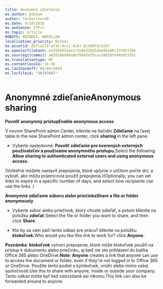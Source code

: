 ```yaml
---
title: Anonymné zdieľanie
ms.author: pebaum
author: Techwriter40
ms.date: 9/18/2018
ms.audience: ITPro
ms.topic: article
ROBOTS: NOINDEX, NOFOLLOW
localization_priority: Normal
ms.assetid: d57ca274-af16-4cc1-8c67-8c499f5c1d37
ms.openlocfilehash: eaf958932ee1c1b4e33bd5dae96a48c37505739e
ms.sourcegitcommit: a65d196d00adb70045af5caca9828fe44b951f61
ms.translationtype: MT
ms.contentlocale: sk-SK
ms.lasthandoff: 09/04/2019
ms.locfileid: "36747847"
---
```

# <a name="anonymous-sharing"></a><span data-ttu-id="7c773-102">Anonymné zdieľanie</span><span class="sxs-lookup"><span data-stu-id="7c773-102">Anonymous sharing</span></span>

 <span data-ttu-id="7c773-103">**Povoliť anonymný prístup**</span><span class="sxs-lookup"><span data-stu-id="7c773-103">**Enable anonymous access**</span></span>
  
<span data-ttu-id="7c773-104">V novom SharePoint admin Center, kliknite na tlačidlo **Zdieľanie** na ľavej table.</span><span class="sxs-lookup"><span data-stu-id="7c773-104">In the new SharePoint admin center, click **sharing** in the left pane.</span></span> 
  
- <span data-ttu-id="7c773-105">Vyberte nasledovné: **Povoliť zdieľanie pre overených externých používateľov a používanie anonymného prístupu.**</span><span class="sxs-lookup"><span data-stu-id="7c773-105">Select the following: **Allow sharing to authenticated external users and using anonymous access.**</span></span>
  
<span data-ttu-id="7c773-106">(Voliteľne môžete nastaviť prepojenia, ktoré uplynie v určitom počte dní, a vybrať, ako môžu príjemcovia použiť prepojenia.)</span><span class="sxs-lookup"><span data-stu-id="7c773-106">(Optionally, you can set links to expire in a specific number of days, and select how recipients can use the links .)</span></span>
    
 <span data-ttu-id="7c773-107">**Anonymné zdieľanie súboru alebo priečinka**</span><span class="sxs-lookup"><span data-stu-id="7c773-107">**Share a file or folder anonymously**</span></span>
  
- <span data-ttu-id="7c773-108">Vyberte súbor alebo priečinok, ktorý chcete zdieľať, a potom kliknite na položku **zdieľať**.</span><span class="sxs-lookup"><span data-stu-id="7c773-108">Select the file or folder you want to share, and then click **Share**.</span></span> 
    
- <span data-ttu-id="7c773-109">Kto by sa vám páči tento odkaz pre prácu? kliknite na položku **ktokoľvek.**</span><span class="sxs-lookup"><span data-stu-id="7c773-109">Who would you like this link to work for? click **Anyone.**</span></span>
  
 <span data-ttu-id="7c773-110">**Poznámka**: **ktokoľvek** vytvorí prepojenie, ktoré môže ktokoľvek použiť na prístup k dokumentu alebo priečinku, aj keď nie ste prihlásení do balíka Office 365 alebo OneDrive.</span><span class="sxs-lookup"><span data-stu-id="7c773-110">**Note**: **Anyone** creates a link that anyone can use to access the document or folder, even if they're not logged in to Office 365 or OneDrive.</span></span> <span data-ttu-id="7c773-111">Použite tento podiel s kýmkoľvek, vnútri alebo mimo vašej spoločnosti.</span><span class="sxs-lookup"><span data-stu-id="7c773-111">Use this to share with anyone, inside or outside your company.</span></span> <span data-ttu-id="7c773-112">Tento odkaz môže byť tiež odovzdané asi nikomu.</span><span class="sxs-lookup"><span data-stu-id="7c773-112">This link can also be forwarded around to anyone.</span></span> 
    

